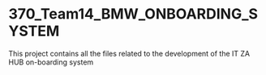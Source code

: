 # 370_Team14_BMW_ONBOARDING_SYSTEM
This project contains all the files related to the development of the IT ZA HUB on-boarding system
